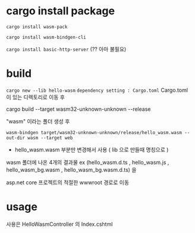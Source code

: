 cargo install package
================================
`cargo install wasm-pack`

`cargo install wasm-bindgen-cli`

`cargo install basic-http-server` (?? 아마 불필요)

build
================================
`cargo new --lib hello-wasm`
`dependency setting : Cargo.toml`
Cargo.toml 이 있는 디렉토리로 이동 후

cargo build --target wasm32-unknown-unknown --release

"wasm" 이라는 폴더 생성 후

`wasm-bindgen target/wasm32-unknown-unknown/release/hello_wasm.wasm --out-dir wasm --target web`
- hello_wasm.wasm 부분만 변경해서 사용 ( lib 으로 만들때 명칭으로 )

wasm 폴더에 나온 4개의 결과물 ex (hello_wasm.d.ts , hello_wasm.js , hello_wasm_bg.wasm , hello_wasm_bg.wasm.d.ts) 을

asp.net core 프로젝트의 적절한 wwwroot 경로로 이동

usage
================================
사용은 HelloWasmController 의 Index.cshtml